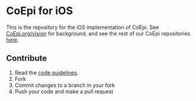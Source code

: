 # CoEpi for iOS

This is the repository for the iOS implementation of CoEpi. See [CoEpi.org/vision](https://www.coepi.org/vision.html) for background, and see the rest of our CoEpi repositories [here](https://github.com/Co-Epi). 

## Contribute

1. Read the [code guidelines](https://github.com/Co-Epi/app-ios/wiki/Code-guidelines).
2. Fork
3. Commit changes to a branch in your fork
4. Push your code and make a pull request
